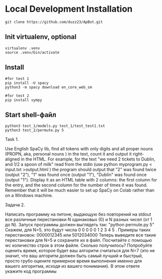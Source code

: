 # Local Development Installation

    git clone https://github.com/duzz23/ApBot.git

## Init virtualenv, optional

    virtualenv .venv
    source .venv/bin/activate

## Install 
    #for test 1
    pip install -U spacy
    python3 -m spacy download en_core_web_sm
    
    #for test 2
    pip install sympy 

## Start shell-файл     
    python3 test_1/models.py test_1/test_test1.txt
    python3 test_2/permute.py 5




Task 1.

Use English SpaCy lib, find all tokens with only digits and all proper nouns (PROPN, aka, personal nouns ) in the text, count it and output it right-aligned in the HTML.
For example, for the text "we need 2 tickets to Dublin, and 1/2 a spoon of milk" read from the stdin (use python myprogram.py < input.txt >output.html ) the program should output that "2" was found twice (output "2"), "1" was found once (output "1"), "Dublin" was found once (output "1").
Display it as an HTML table with 2 columns: the first column for the entry, and the second column for the number of times it was found.
Remember that it will be much easier to set up SpaCy on Colab rather than on a Windows machine.

Задача 2.

Написать программу на питоне, выдающую без повторений на stdout все различные перестановки N одинаковых (0) и N разных чисел (от 1 до N).
Запуск программы должен выглядеть так: "python permute.py 5"
Скажем, для N=5, это будут числа 0 0 0 0 0 1 2 3 4 5 .
Примеры таких перестановок: 0000012345 или 5012034000
Теперь выведите все такие перестановки для N=5 и сохраните их в файл.
Посчитайте с помощью wc количество строк в этом файле.
Сколько получилось?
Попробуйте оценить время, которое будет ваш алгоритм считаться для N=7 (это не значит, что ваш алгоритм должен быть самый лучший и быстрый, просто грубо оцените примерное время выполнения именно для вашего алгоритма, исходя из вашего понимания).
В этом ответе укажите код программы
